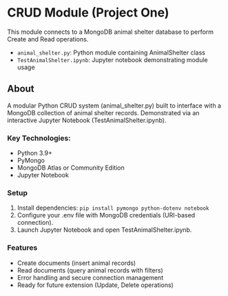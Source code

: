 # CRUD Module (Project One)

This module connects to a MongoDB animal shelter database to perform Create and Read operations.

- `animal_shelter.py`: Python module containing AnimalShelter class
- `TestAnimalShelter.ipynb`: Jupyter notebook demonstrating module usage

## About
A modular Python CRUD system (animal_shelter.py) built to interface with a MongoDB collection of animal shelter records. Demonstrated via an interactive Jupyter Notebook (TestAnimalShelter.ipynb).

### Key Technologies:
- Python 3.9+
- PyMongo
- MongoDB Atlas or Community Edition
- Jupyter Notebook

### Setup
1. Install dependencies:
`pip install pymongo python-dotenv notebook`
2. Configure your .env file with MongoDB credentials (URI-based connection).
3. Launch Jupyter Notebook and open TestAnimalShelter.ipynb.

### Features
- Create documents (insert animal records)
- Read documents (query animal records with filters)
- Error handling and secure connection management
- Ready for future extension (Update, Delete operations)


